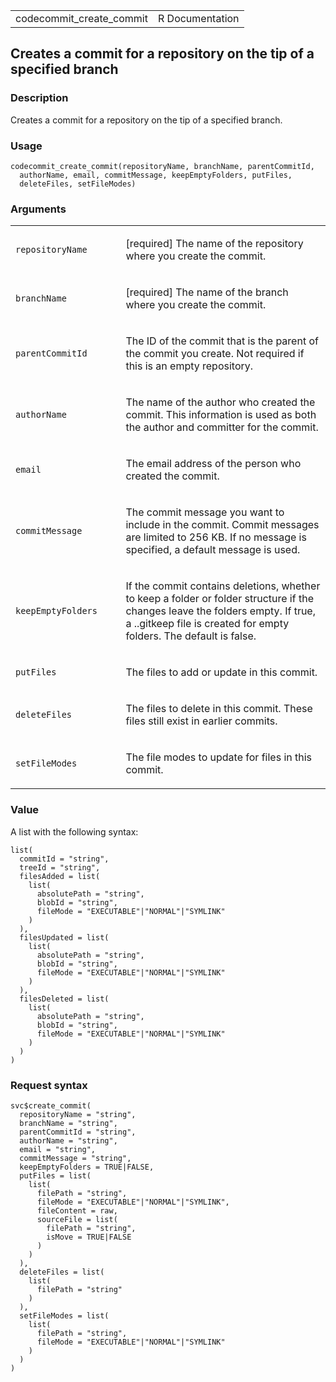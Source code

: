 <table style="width: 100%;">
<tbody>
<tr class="odd">
<td>codecommit_create_commit</td>
<td style="text-align: right;">R Documentation</td>
</tr>
</tbody>
</table>

## Creates a commit for a repository on the tip of a specified branch

### Description

Creates a commit for a repository on the tip of a specified branch.

### Usage

    codecommit_create_commit(repositoryName, branchName, parentCommitId,
      authorName, email, commitMessage, keepEmptyFolders, putFiles,
      deleteFiles, setFileModes)

### Arguments

<table>
<colgroup>
<col style="width: 35%" />
<col style="width: 65%" />
</colgroup>
<tbody>
<tr class="odd">
<td><code
id="codecommit_create_commit_:_repositoryName">repositoryName</code></td>
<td><p>[required] The name of the repository where you create the
commit.</p></td>
</tr>
<tr class="even">
<td><code
id="codecommit_create_commit_:_branchName">branchName</code></td>
<td><p>[required] The name of the branch where you create the
commit.</p></td>
</tr>
<tr class="odd">
<td><code
id="codecommit_create_commit_:_parentCommitId">parentCommitId</code></td>
<td><p>The ID of the commit that is the parent of the commit you create.
Not required if this is an empty repository.</p></td>
</tr>
<tr class="even">
<td><code
id="codecommit_create_commit_:_authorName">authorName</code></td>
<td><p>The name of the author who created the commit. This information
is used as both the author and committer for the commit.</p></td>
</tr>
<tr class="odd">
<td><code id="codecommit_create_commit_:_email">email</code></td>
<td><p>The email address of the person who created the commit.</p></td>
</tr>
<tr class="even">
<td><code
id="codecommit_create_commit_:_commitMessage">commitMessage</code></td>
<td><p>The commit message you want to include in the commit. Commit
messages are limited to 256 KB. If no message is specified, a default
message is used.</p></td>
</tr>
<tr class="odd">
<td><code
id="codecommit_create_commit_:_keepEmptyFolders">keepEmptyFolders</code></td>
<td><p>If the commit contains deletions, whether to keep a folder or
folder structure if the changes leave the folders empty. If true, a
..gitkeep file is created for empty folders. The default is
false.</p></td>
</tr>
<tr class="even">
<td><code id="codecommit_create_commit_:_putFiles">putFiles</code></td>
<td><p>The files to add or update in this commit.</p></td>
</tr>
<tr class="odd">
<td><code
id="codecommit_create_commit_:_deleteFiles">deleteFiles</code></td>
<td><p>The files to delete in this commit. These files still exist in
earlier commits.</p></td>
</tr>
<tr class="even">
<td><code
id="codecommit_create_commit_:_setFileModes">setFileModes</code></td>
<td><p>The file modes to update for files in this commit.</p></td>
</tr>
</tbody>
</table>

### Value

A list with the following syntax:

    list(
      commitId = "string",
      treeId = "string",
      filesAdded = list(
        list(
          absolutePath = "string",
          blobId = "string",
          fileMode = "EXECUTABLE"|"NORMAL"|"SYMLINK"
        )
      ),
      filesUpdated = list(
        list(
          absolutePath = "string",
          blobId = "string",
          fileMode = "EXECUTABLE"|"NORMAL"|"SYMLINK"
        )
      ),
      filesDeleted = list(
        list(
          absolutePath = "string",
          blobId = "string",
          fileMode = "EXECUTABLE"|"NORMAL"|"SYMLINK"
        )
      )
    )

### Request syntax

    svc$create_commit(
      repositoryName = "string",
      branchName = "string",
      parentCommitId = "string",
      authorName = "string",
      email = "string",
      commitMessage = "string",
      keepEmptyFolders = TRUE|FALSE,
      putFiles = list(
        list(
          filePath = "string",
          fileMode = "EXECUTABLE"|"NORMAL"|"SYMLINK",
          fileContent = raw,
          sourceFile = list(
            filePath = "string",
            isMove = TRUE|FALSE
          )
        )
      ),
      deleteFiles = list(
        list(
          filePath = "string"
        )
      ),
      setFileModes = list(
        list(
          filePath = "string",
          fileMode = "EXECUTABLE"|"NORMAL"|"SYMLINK"
        )
      )
    )
